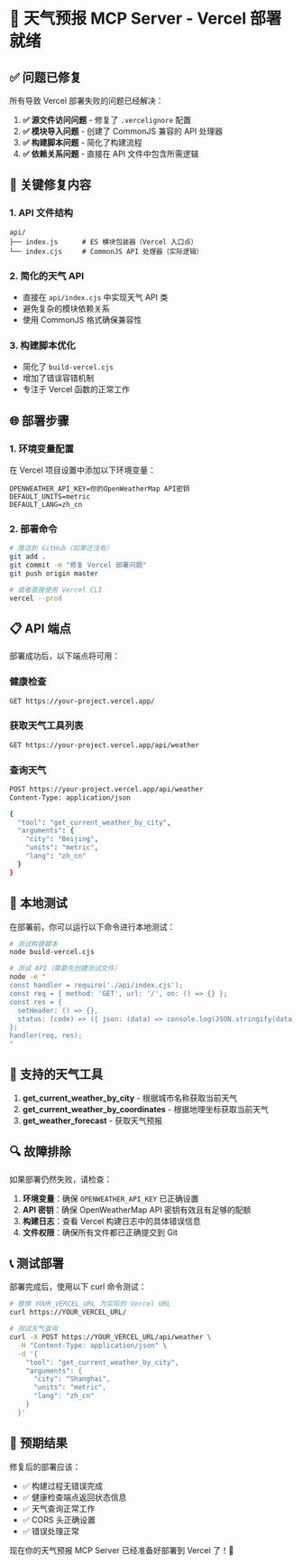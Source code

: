# 🚀 天气预报 MCP Server - Vercel 部署就绪

## ✅ 问题已修复

所有导致 Vercel 部署失败的问题已经解决：

1. **✅ 源文件访问问题** - 修复了 `.vercelignore` 配置
2. **✅ 模块导入问题** - 创建了 CommonJS 兼容的 API 处理器
3. **✅ 构建脚本问题** - 简化了构建流程
4. **✅ 依赖关系问题** - 直接在 API 文件中包含所需逻辑

## 🔧 关键修复内容

### 1. API 文件结构
```
api/
├── index.js      # ES 模块包装器（Vercel 入口点）
└── index.cjs     # CommonJS API 处理器（实际逻辑）
```

### 2. 简化的天气 API
- 直接在 `api/index.cjs` 中实现天气 API 类
- 避免复杂的模块依赖关系
- 使用 CommonJS 格式确保兼容性

### 3. 构建脚本优化
- 简化了 `build-vercel.cjs`
- 增加了错误容错机制
- 专注于 Vercel 函数的正常工作

## 🌐 部署步骤

### 1. 环境变量配置
在 Vercel 项目设置中添加以下环境变量：

```
OPENWEATHER_API_KEY=你的OpenWeatherMap API密钥
DEFAULT_UNITS=metric
DEFAULT_LANG=zh_cn
```

### 2. 部署命令
```bash
# 推送到 GitHub（如果还没有）
git add .
git commit -m "修复 Vercel 部署问题"
git push origin master

# 或者直接使用 Vercel CLI
vercel --prod
```

## 📋 API 端点

部署成功后，以下端点将可用：

### 健康检查
```bash
GET https://your-project.vercel.app/
```

### 获取天气工具列表
```bash
GET https://your-project.vercel.app/api/weather
```

### 查询天气
```bash
POST https://your-project.vercel.app/api/weather
Content-Type: application/json

{
  "tool": "get_current_weather_by_city",
  "arguments": {
    "city": "Beijing",
    "units": "metric",
    "lang": "zh_cn"
  }
}
```

## 🧪 本地测试

在部署前，你可以运行以下命令进行本地测试：

```bash
# 测试构建脚本
node build-vercel.cjs

# 测试 API（需要先创建测试文件）
node -e "
const handler = require('./api/index.cjs');
const req = { method: 'GET', url: '/', on: () => {} };
const res = { 
  setHeader: () => {}, 
  status: (code) => ({ json: (data) => console.log(JSON.stringify(data, null, 2)) })
};
handler(req, res);
"
```

## 🎯 支持的天气工具

1. **get_current_weather_by_city** - 根据城市名称获取当前天气
2. **get_current_weather_by_coordinates** - 根据地理坐标获取当前天气  
3. **get_weather_forecast** - 获取天气预报

## 🔍 故障排除

如果部署仍然失败，请检查：

1. **环境变量**：确保 `OPENWEATHER_API_KEY` 已正确设置
2. **API 密钥**：确保 OpenWeatherMap API 密钥有效且有足够的配额
3. **构建日志**：查看 Vercel 构建日志中的具体错误信息
4. **文件权限**：确保所有文件都已正确提交到 Git

## 📞 测试部署

部署完成后，使用以下 curl 命令测试：

```bash
# 替换 YOUR_VERCEL_URL 为实际的 Vercel URL
curl https://YOUR_VERCEL_URL/

# 测试天气查询
curl -X POST https://YOUR_VERCEL_URL/api/weather \
  -H "Content-Type: application/json" \
  -d '{
    "tool": "get_current_weather_by_city",
    "arguments": {
      "city": "Shanghai",
      "units": "metric",
      "lang": "zh_cn"
    }
  }'
```

## 🎉 预期结果

修复后的部署应该：
- ✅ 构建过程无错误完成
- ✅ 健康检查端点返回状态信息
- ✅ 天气查询正常工作
- ✅ CORS 头正确设置
- ✅ 错误处理正常

现在你的天气预报 MCP Server 已经准备好部署到 Vercel 了！🚀
